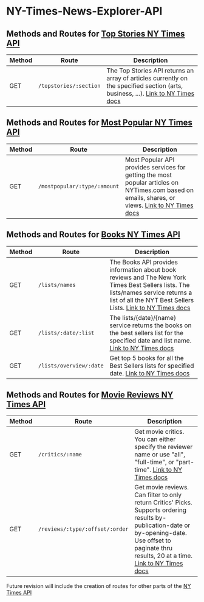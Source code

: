 # NY-Times-News-Explorer-API

## Methods and Routes for [Top Stories NY Times API](https://developer.nytimes.com/docs/top-stories-product/1/overview)

Method | Route | Description
----- |------|---------
GET | `/topstories/:section` | The Top Stories API returns an array of articles currently on the specified section (arts, business, ...). [Link to NY Times docs](https://developer.nytimes.com/docs/top-stories-product/1/overview)

## Methods and Routes for [Most Popular NY Times API](https://developer.nytimes.com/docs/most-popular-product/1/overview)

Method | Route | Description
----- |------|---------
GET | `/mostpopular/:type/:amount` | Most Popular API provides services for getting the most popular articles on NYTimes.com based on emails, shares, or views. [Link to NY Times docs](https://developer.nytimes.com/docs/most-popular-product/1/overview)

## Methods and Routes for [Books NY Times API](https://developer.nytimes.com/docs/books-product/1/overview)

Method | Route | Description
----- |------|---------
GET | `/lists/names` | The Books API provides information about book reviews and The New York Times Best Sellers lists. The lists/names service returns a list of all the NYT Best Sellers Lists. [Link to NY Times docs](https://developer.nytimes.com/docs/books-product/1/routes/lists/names.json/get)
GET | `/lists/:date/:list` | The lists/{date}/{name} service returns the books on the best sellers list for the specified date and list name. [Link to NY Times docs](https://developer.nytimes.com/docs/books-product/1/routes/lists/%7Bdate%7D/%7Blist%7D.json/get)
GET | `/lists/overview/:date` | Get top 5 books for all the Best Sellers lists for specified date. [Link to NY Times docs](https://developer.nytimes.com/docs/books-product/1/routes/lists/overview.json/get)


## Methods and Routes for [Movie Reviews NY Times API](https://developer.nytimes.com/docs/movie-reviews-api/1/overview)

Method | Route | Description
----- |------|---------
GET | `/critics/:name` | Get movie critics. You can either specify the reviewer name or use "all", "full-time", or "part-time". [Link to NY Times docs](https://developer.nytimes.com/docs/movie-reviews-api/1/overview)
GET | `/reviews/:type/:offset/:order` | Get movie reviews. Can filter to only return Critics' Picks. Supports ordering results by-publication-date or by-opening-date. Use offset to paginate thru results, 20 at a time. [Link to NY Times docs](https://developer.nytimes.com/docs/movie-reviews-api/1/routes/reviews/%7Btype%7D.json/get)

Future revision will include the creation of routes for other parts of the [NY Times API](https://developer.nytimes.com/)
